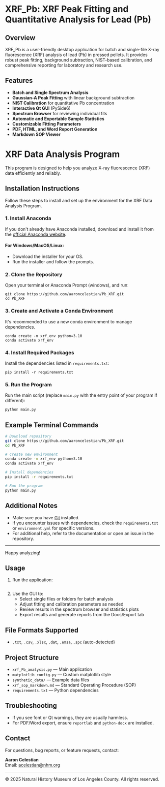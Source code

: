 # XRF_Pb: XRF Peak Fitting and Quantitative Analysis for Lead (Pb)

## Overview
XRF_Pb is a user-friendly desktop application for batch and single-file X-ray fluorescence (XRF) analysis of lead (Pb) in pressed pellets. It provides robust peak fitting, background subtraction, NIST-based calibration, and comprehensive reporting for laboratory and research use.

## Features
- **Batch and Single Spectrum Analysis**
- **Gaussian-A Peak Fitting** with linear background subtraction
- **NIST Calibration** for quantitative Pb concentration
- **Interactive Qt GUI** (PySide6)
- **Spectrum Browser** for reviewing individual fits
- **Automatic and Exportable Sample Statistics**
- **Customizable Fitting Parameters**
- **PDF, HTML, and Word Report Generation**
- **Markdown SOP Viewer**

# XRF Data Analysis Program

This program is designed to help you analyze X-ray fluorescence (XRF) data efficiently and reliably.

## Installation Instructions

Follow these steps to install and set up the environment for the XRF Data Analysis Program.

### 1. Install Anaconda

If you don't already have Anaconda installed, download and install it from the [official Anaconda website](https://www.anaconda.com/products/distribution).

#### For Windows/MacOS/Linux:

- Download the installer for your OS.
- Run the installer and follow the prompts.

### 2. Clone the Repository

Open your terminal or Anaconda Prompt (windows), and run:

```
git clone https://github.com/aaroncelestian/Pb_XRF.git
cd Pb_XRF
```

### 3. Create and Activate a Conda Environment

It's recommended to use a new conda environment to manage dependencies.

```
conda create -n xrf_env python=3.10
conda activate xrf_env
```

### 4. Install Required Packages

Install the dependencies listed in `requirements.txt`:

```
pip install -r requirements.txt
```

### 5. Run the Program

Run the main script (replace `main.py` with the entry point of your program if different):

```bash
python main.py
```

## Example Terminal Commands

```bash
# Download repository
git clone https://github.com/aaroncelestian/Pb_XRF.git
cd Pb_XRF

# Create new environment
conda create -n xrf_env python=3.10
conda activate xrf_env

# Install dependencies
pip install -r requirements.txt

# Run the program
python main.py
```

## Additional Notes

- Make sure you have [Git](https://git-scm.com/) installed.
- If you encounter issues with dependencies, check the `requirements.txt` or `environment.yml` for specific versions.
- For additional help, refer to the documentation or open an issue in the repository.

---
Happy analyzing!

## Usage
1. Run the application:
   ```   python xrf_Pb_analysis.py
   ```
2. Use the GUI to:
   - Select single files or folders for batch analysis
   - Adjust fitting and calibration parameters as needed
   - Review results in the spectrum browser and statistics plots
   - Export results and generate reports from the Docs/Export tab

## File Formats Supported
- `.txt`, `.csv`, `.xlsx`, `.dat`, `.emsa`, `.spc` (auto-detected)

## Project Structure
- `xrf_Pb_analysis.py` — Main application
- `matplotlib_config.py` — Custom matplotlib style
- `synthetic_data/` — Example data files
- `xrf_sop_markdown.md` — Standard Operating Procedure (SOP)
- `requirements.txt` — Python dependencies

## Troubleshooting
- If you see font or Qt warnings, they are usually harmless.
- For PDF/Word export, ensure `reportlab` and `python-docx` are installed.

## Contact
For questions, bug reports, or feature requests, contact:

**Aaron Celestian**  
Email: acelestian@nhm.org

---

© 2025 Natural History Museum of Los Angeles County. All rights reserved. 
